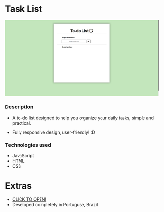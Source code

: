 # Task List 

<img src="img/page.jpg" alt="HOME PRINT" />


### Description

- A to-do list designed to help you organize your daily tasks, simple and practical.

- Fully responsive design, user-friendly! :D

### Technologies used

- JavaScript
- HTML 
- CSS

# Extras

- <a href="https://john-enes.github.io/listaDeTarefas/"> CLICK TO OPEN!</a>
- Developed completely in Portuguse, Brazil
